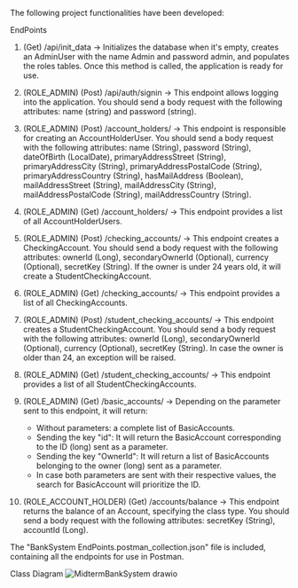 The following project functionalities have been developed:

EndPoints
1) (Get) /api/init_data -> Initializes the database when it's empty, creates an AdminUser with the name Admin and password admin, and populates the roles tables. Once this method is called, the application is ready for use.

2) (ROLE_ADMIN) (Post) /api/auth/signin -> This endpoint allows logging into the application. You should send a body request with the following attributes: name (string) and password (string).

3) (ROLE_ADMIN) (Post) /account_holders/ -> This endpoint is responsible for creating an AccountHolderUser. You should send a body request with the following attributes: name (String), password (String), dateOfBirth (LocalDate), primaryAddressStreet (String), primaryAddressCity (String), primaryAddressPostalCode (String), primaryAddressCountry (String), hasMailAddress (Boolean), mailAddressStreet (String), mailAddressCity (String), mailAddressPostalCode (String), mailAddressCountry (String).

4) (ROLE_ADMIN) (Get) /account_holders/ -> This endpoint provides a list of all AccountHolderUsers.

5) (ROLE_ADMIN) (Post) /checking_accounts/ -> This endpoint creates a CheckingAccount. You should send a body request with the following attributes: ownerId (Long), secondaryOwnerId (Optional<Long>), currency (Optional<String>), secretKey (String). If the owner is under 24 years old, it will create a StudentCheckingAccount.

6) (ROLE_ADMIN) (Get) /checking_accounts/ -> This endpoint provides a list of all CheckingAccounts.

7) (ROLE_ADMIN) (Post) /student_checking_accounts/ -> This endpoint creates a StudentCheckingAccount. You should send a body request with the following attributes: ownerId (Long), secondaryOwnerId (Optional<Long>), currency (Optional<String>), secretKey (String). In case the owner is older than 24, an exception will be raised.

8) (ROLE_ADMIN) (Get) /student_checking_accounts/ -> This endpoint provides a list of all StudentCheckingAccounts.

9) (ROLE_ADMIN) (Get) /basic_accounts/ -> Depending on the parameter sent to this endpoint, it will return:
   - Without parameters: a complete list of BasicAccounts.
   - Sending the key "id": It will return the BasicAccount corresponding to the ID (long) sent as a parameter.
   - Sending the key "OwnerId": It will return a list of BasicAccounts belonging to the owner (long) sent as a parameter.
   - In case both parameters are sent with their respective values, the search for BasicAccount will prioritize the ID.

10) (ROLE_ACCOUNT_HOLDER) (Get) /accounts/balance -> This endpoint returns the balance of an Account, specifying the class type. You should send a body request with the following attributes: secretKey (String), accountId (Long).

The "BankSystem EndPoints.postman_collection.json" file is included, containing all the endpoints for use in Postman.
	
Class Diagram
![MidtermBankSystem drawio](https://user-images.githubusercontent.com/110189061/200124831-860d4e69-0752-4f26-9da1-2a148fc2eaf5.png)
